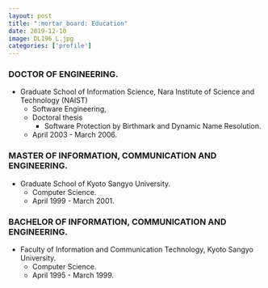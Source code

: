 ```yaml
---
layout: post
title: ":mortar_board: Education"
date: 2019-12-10
image: DL196_L.jpg
categories: ['profile']
---
```


### DOCTOR OF ENGINEERING.

* Graduate School of Information Science, Nara Institute of Science and Technology (NAIST)
    * Software Engineering,
    * Doctoral thesis
        * Software Protection by Birthmark and Dynamic Name Resolution.
    * April 2003 - March 2006.

### MASTER OF INFORMATION, COMMUNICATION AND ENGINEERING.

* Graduate School of Kyoto Sangyo University.
    * Computer Science.
    * April 1999 - March 2001.

### BACHELOR OF INFORMATION, COMMUNICATION AND ENGINEERING.

* Faculty of Information and Communication Technology, Kyoto Sangyo University.
    * Computer Science.
    * April 1995 - March 1999.
